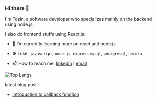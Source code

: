 ### Hi there 👋

I'm Tosin, a software developer who specializes mainly on the backend using node.js.

I also do frontend stuffs using React.js.


 - 🌱 I’m currently learning more on react and node.js
 -  ⚙ I use: `javascript`, `node.js`, `express` `mysql`, `postgresql`, `heroku` 

- 📫 How to reach me: [linkedin](https://www.linkedin.com/in/tosin-oladeji-4395551ab/)  | [email](mailto:oladejit3@gmail.com)



![Top Langs](https://github-readme-stats.vercel.app/api/top-langs/?username=Tosin-webdev&layout=compact&theme=vision-friendly-dark)

latest blog post : 
 - [Introduction to callback function](https://medium.com/@oladejit3/introduction-to-callback-functions-2f67fc1af483)

<!--
**Tosin-webdev/Tosin-webdev** is a ✨ _special_ ✨ repository because its `README.md` (this file) appears on your GitHub profile.

Here are some ideas to get you started:

- 🔭 I’m currently working on ...
- 🌱 I’m currently learning ...
- 👯 I’m looking to collaborate on ...
- 🤔 I’m looking for help with ...
- 💬 Ask me about ...
- 📫 How to reach me: ...
- 😄 Pronouns: ...
- ⚡ Fun fact: ...
-->

